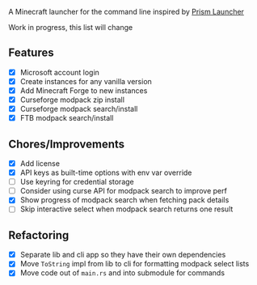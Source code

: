 A Minecraft launcher for the command line inspired by [Prism Launcher](https://prismlauncher.org/)

Work in progress, this list will change

## Features

- [x] Microsoft account login
- [x] Create instances for any vanilla version
- [x] Add Minecraft Forge to new instances
- [x] Curseforge modpack zip install
- [x] Curseforge modpack search/install
- [x] FTB modpack search/install

## Chores/Improvements

- [x] Add license
- [x] API keys as built-time options with env var override
- [ ] Use keyring for credential storage
- [ ] Consider using curse API for modpack search to improve perf
- [x] Show progress of modpack search when fetching pack details
- [ ] Skip interactive select when modpack search returns one result

## Refactoring

- [x] Separate lib and cli app so they have their own dependencies
- [x] Move `ToString` impl from lib to cli for formatting modpack select lists
- [x] Move code out of `main.rs` and into submodule for commands
